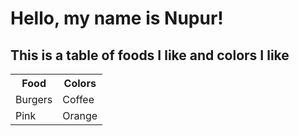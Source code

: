 # Hello, my name is Nupur! 

## This is a table of foods I like and colors I like

<table>
  <tr>
    <th>Food</th>
    <th>Colors</th>
  </tr>
  <tr>
    <td>Burgers</td>
    <td>Coffee</td>
  </tr>
  <tr>
    <td>Pink</td>
    <td>Orange</td>
  </tr>
</table>
